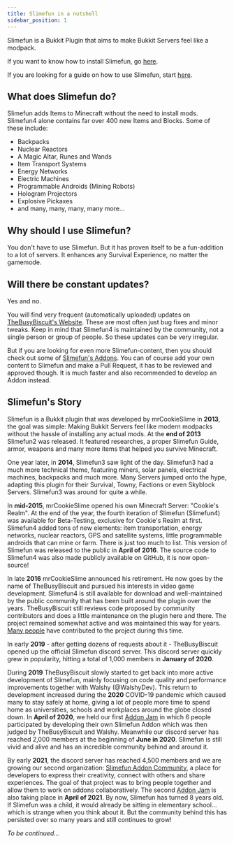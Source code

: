 ```yaml
---
title: Slimefun in a nutshell
sidebar_position: 1
---
```


Slimefun is a Bukkit Plugin that aims to make Bukkit Servers feel like a modpack.

If you want to know how to install Slimefun, go [here](Installing-Slimefun).

If you are looking for a guide on how to use Slimefun, start [here](Getting-Started).

## What does Slimefun do?

Slimefun adds Items to Minecraft without the need to install mods. Slimefun4 alone contains far over 400 new Items and Blocks. Some of these include:

* Backpacks
* Nuclear Reactors
* A Magic Altar, Runes and Wands
* Item Transport Systems
* Energy Networks
* Electric Machines
* Programmable Androids (Mining Robots)
* Hologram Projectors
* Explosive Pickaxes
* and many, many, many, many more...

## Why should I use Slimefun?

You don't have to use Slimefun. But it has proven itself to be a fun-addition to a lot of servers. It enhances any Survival Experience, no matter the gamemode.

## Will there be constant updates?

Yes and no.

You will find very frequent (automatically uploaded) updates on [TheBusyBiscuit's Website](https://thebusybiscuit.github.io/builds/TheBusyBiscuit/Slimefun4/master/). These are most often just bug fixes and minor tweaks. Keep in mind that Slimefun4 is maintained by the community, not a single person or group of people. So these updates can be very irregular.

But if you are looking for even more Slimefun-content, then you should check out some of [Slimefun's Addons](Addons). You can of course add your own content to Slimefun and make a Pull Request, it has to be reviewed and approved though. It is much faster and also recommended to develop an Addon instead.

## Slimefun's Story

Slimefun is a Bukkit plugin that was developed by mrCookieSlime in **2013**, the goal was simple: Making Bukkit Servers feel like modern modpacks without the hassle of installing any actual mods. At the **end of 2013** Slimefun2 was released. It featured researches, a proper Slimefun Guide, armor, weapons and many more items that helped you survive Minecraft.

One year later, in **2014**, Slimefun3 saw light of the day. Slimefun3 had a much more technical theme, featuring miners, solar panels, electrical machines, backpacks and much more. Many Servers jumped onto the hype, adapting this plugin for their Survival, Towny, Factions or even Skyblock Servers. Slimefun3 was around for quite a while.

In **mid-2015**, mrCookieSlime opened his own Minecraft Server: "Cookie's Realm". At the end of the year, the fourth iteration of Slimefun (Slimefun4) was available for Beta-Testing, exclusive for Cookie's Realm at first. Slimefun4 added tons of new elements: item transportation, energy networks, nuclear reactors, GPS and satellite systems, little programmable androids that can mine or farm. There is just too much to list. This version of Slimefun was released to the public in **April of 2016**. The source code to Slimefun4 was also made publicly available on GitHub, it is now open-source!

In late **2016** mrCookieSlime announced his retirement. He now goes by the name of TheBusyBiscuit and pursued his interests in video game development. Slimefun4 is still available for download and well-maintained by the public community that has been built around the plugin over the years. TheBusyBiscuit still reviews code proposed by community contributors and does a little maintenance on the plugin here and there. The project remained somewhat active and was maintained this way for years. [Many people](https://github.com/Slimefun/Slimefun4/graphs/contributors) have contributed to the project during this time.

In early **2019** - after getting dozens of requests about it - TheBusyBiscuit opened up the official Slimefun discord server. This discord server quickly grew in popularity, hitting a total of 1,000 members in **January of 2020**.

During **2019** TheBusyBiscuit slowly started to get back into more active development of Slimefun, mainly focusing on code quality and performance improvements together with Walshy (@WalshyDev). This return to development increased during the **2020** COVID-19 pandemic which caused many to stay safely at home, giving a lot of people more time to spend home as universities, schools and workplaces around the globe closed down. In **April of 2020**, we held our first [Addon Jam](Addon-Jam-2020) in which 6 people participated by developing their own Slimefun Addon which was then judged by TheBusyBiscuit and Walshy. Meanwhile our discord server has reached 2,000 members at the beginning of **June in 2020**. Slimefun is still vivid and alive and has an incredible community behind and around it.

By early **2021**, the discord server has reached 4,500 members and we are growing our second organization: [Slimefun Addon Community](https://github.com/Slimefun-Addon-Community), a place for developers to express their creativity, connect with others and share experiences. The goal of that project was to bring people together and allow them to work on addons collaboratively. The second [Addon Jam](Addon-Jam-2021) is also taking place in **April of 2021**. By now, Slimefun has turned 8 years old. If Slimefun was a child, it would already be sitting in elementary school... which is strange when you think about it. But the community behind this has persisted over so many years and still continues to grow!

*To be continued...*

